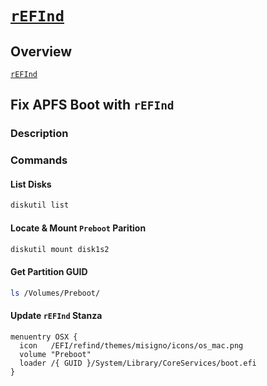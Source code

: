 # [`rEFInd`](http://www.rodsbooks.com/refind/)

## Overview
[`rEFInd`](http://www.rodsbooks.com/refind/)


## Fix APFS Boot with `rEFInd`

### Description

### Commands

#### List Disks
```bash
diskutil list
```

#### Locate & Mount `Preboot` Parition
```bash
diskutil mount disk1s2
```

#### Get Partition GUID
```bash
ls /Volumes/Preboot/
```

#### Update `rEFInd` Stanza
```
menuentry OSX {
  icon   /EFI/refind/themes/misigno/icons/os_mac.png
  volume "Preboot"
  loader /{ GUID }/System/Library/CoreServices/boot.efi
}
```

